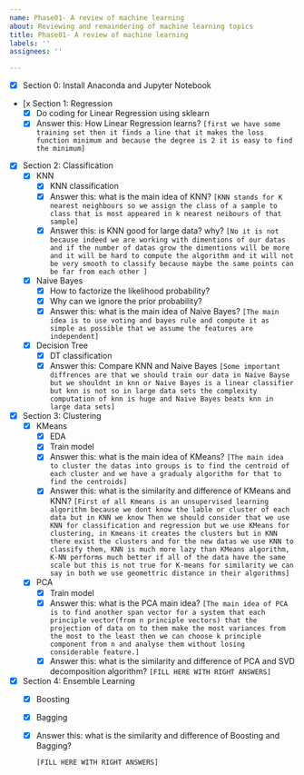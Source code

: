 ```yaml
---
name: Phase01- A review of machine learning
about: Reviewing and remaindering of machine learning topics
title: Phase01- A review of machine learning
labels: ''
assignees: ''

---
```


  - [x] Section 0: Install Anaconda and Jupyter Notebook

- [x  Section 1: Regression
  - [x] Do coding for Linear Regression using sklearn
  - [x] Answer this: How Linear Regression learns?
     `[first we have some training set then it finds a line that it makes the loss function minimum and because the degree is 2 it is easy to find the minimum]`
  
- [x] Section 2: Classification
  - [x] KNN
    - [x] KNN classification
    - [x] Answer this: what is the main idea of KNN?
       `[KNN stands for K nearest neighbours so we assign the class of a sample to class that is most appeared in k nearest neibours of that sample]`
    - [x] Answer this: is KNN good for large data? why?
       `[No it is not because indeed we are working with dimentions of our datas and if the number of datas grow the dimentions will be more and it will be hard to compute the algorithm and it will not be very smooth to classify because maybe the same points can be far from each other ]`
  - [x] Naive Bayes
    - [x] How to factorize the likelihood probability?
    - [x] Why can we ignore the prior probability?
    - [x] Answer this: what is the main idea of Naive Bayes?
     `[The main idea is to use voting and bayes rule and compute it as simple as possible that we assume the features are independent]`
  - [x] Decision Tree
    - [x] DT classification
    - [x] Answer this: Compare KNN and Naive Bayes
       `[Some important diffrences are that we should train our data in Naive Bayse but we shouldnt in knn or Naive Bayes is a linear classifier but knn is not so in large data sets the complexity computation of knn is huge and Naive Bayes beats knn in large data sets]`
  
- [x] Section 3: Clustering
  - [x] KMeans
    - [x] EDA
    - [x] Train model
    - [x] Answer this: what is the main idea of KMeans?
     `[The main idea to cluster the datas into groups is to find the centroid of each cluster and we have a gradualy algorithm for that to find the centroids]`
    - [x] Answer this: what is the similarity and difference of KMeans and KNN?
    `[First of all Kmeans is an unsupervised learning algorithm because we dont know the lable or cluster of each data but in KNN we know
    Then we should consider that we use KNN for classification and regression but we use KMeans for clustering,
    in Kmeans it creates the clusters but in KNN there exist the clusters and for the new datas we use KNN to classify them,
    KNN is much more lazy than KMeans algorithm,
    K-NN performs much better if all of the data have the same scale but this is not true for K-means
    for similarity we can say in both we use geomettric distance in their algorithms]`
  - [x] PCA
    - [x] Train model
    - [x] Answer this: what is the PCA main idea?
      `[The main idea of PCA is to find another span vector for a system that each principle vector(from n principle vectors) that the projection of data on to them make the most variances from the most to the least then we can choose k principle component from n and analyse them without losing considerable feature.]`
    - [x] Answer this: what is the similarity and difference of PCA and SVD decomposition algorithm?
      `[FILL HERE WITH RIGHT ANSWERS]`
  
- [x] Section 4: Ensemble Learning
  - [x] Boosting
  
  - [x] Bagging
  
  - [x] Answer this: what is the similarity and difference of Boosting and Bagging?
  
    `[FILL HERE WITH RIGHT ANSWERS]`
  
  
